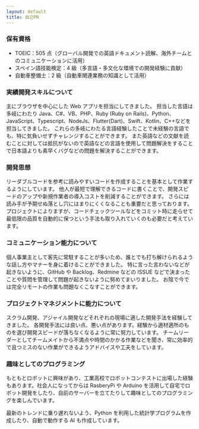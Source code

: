 ```yaml
---
layout: default
title: 自己PR
---
```


### 保有資格

-   TOEIC：505 点（グローバル開発での英語ドキュメント読解、海外チームとのコミュニケーションに活用）
-   スペイン語技能検定：4 級（多言語・多文化な環境での開発経験に貢献）
-   自動車整備士：2 級（自動車関連業務の知識として活用）

### 実績開発スキルについて

主にブラウザを中心にした Web アプリを担当にしてきました。
担当した言語は多岐にわたり Java、C#、VB、PHP、Ruby (Ruby on Rails)、Python、JavaScript、Typescript、NodeJs、Flutter(Dart)、Swift、Kotlin、C++などを担当してきました。
これらの多岐にわたる言語経験したことで未経験の言語でも、特に気負いせずチャレンジすることができます。
また英語などの文献を読むことに対しては抵抗がないので英語などの言語を使用して問題解決をすることで日本語よりも素早くバグなどの問題を解決することができます。

### 開発思想

リーダブルコードを参考に読みやすいコードを作成することを基本として作業するようにしています。
他人が最短で理解できるコードに書くことで、開発スピードのアップや新規作業者の導入コストを削減することができます。
さらには読み手が予期せぬ落とし穴にはまりにくくなることも重要だと思っております。
プロジェクトによりますが、コードチェックツールなどをコミット時に走らせて最低限の品質を自動的に保つという手法も取り入れていくのも必要だと考えています。

### コミュニケーション能力について

個人事業主として客先に常駐することが多いため、誰とでも打ち解けられるような話し方やマナーを身に着けることができました。
特に言った言わないなどが起きないように、GitHub や Backlog、Redmine などの ISSUE などで決まったことや質問を管理して問題が起きないように努めてまいりました。
お陰で今では完全リモートの作業も問題なくこなすことができます。

### プロジェクトマネジメントに能力について

スクラム開発、アジャイル開発などそれぞれの現場に適した開発手法を経験してきました。
各開発手法には良い点、悪い点があります。経験から適材適所のものを選び開発スピードが落ちなくなるように常に努力しています。
チームリーダーとしてチームメイトから不満点や時間のかかる作業などを聞き、常に効率的で且つミスのない作業ができるようアドバイスや工夫をしています。

### 趣味としてのプログラミング

もともとロボットに興味があり、工業高校でロボットコンテストに出場した経験もあります。社会人になってからは RasberyPi や Arduino を活用して自宅でロボット開発をしたり、自前のサーバーを立てたりして趣味としてのプログラミングを楽しんでいます。

最新のトレンドに乗り遅れないよう、Python を利用した統計学プログラムを作成したり、自動で動作する AI も作成しています。
